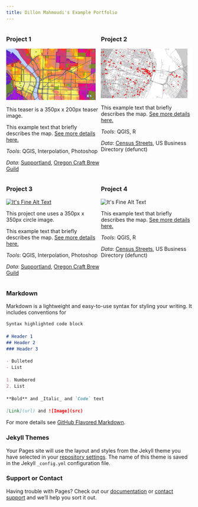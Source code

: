 ```yaml
---
title: Dillon Mahmoudi's Example Portfolio
---
```

<!--This is the first row of projects -->
<div style="display:table-row; width:100%; table-layout: fixed">
<div style="display: table-cell; width:370px" markdown="1">

### Project 1 

[![It's Fine Alt Text](project1_bamap/p1_teaser.png)](https://dillonma.github.io/project1_bamap/project1.html)

This teaser is a 350px x 200px teaser image.

This example text that briefly describes the map. [See more details here.](https://dillonma.github.io/project1_bamap/project1.html)

*Tools*: QGIS, Interpolation, Photoshop

*Data*: 
[Supportland](https://supportland.com/), [Oregon Craft Brew Guild](https://oregoncraftbeer.org/guild/)

</div>

<div style="display: table-cell; width:370px" markdown="1">

### Project 2

![It's Fine Alt Text](project2_sfi/p2_teaser.png)

This example text that briefly describes the map. [See more details here.](https://dillonma.github.io/project2_sfi/project2.html)

*Tools*: QGIS, R

*Data*: 
[Census Streets](https://www.census.gov/cgi-bin/geo/shapefiles/index.php), US Business Directory (defunct)

</div>
</div>
<!--This is the second row of projects -->
<div style="display:table-row; width:100%; table-layout: fixed">
<div style="display: table-cell; width:370px" markdown="1">

### Project 3 

[![It's Fine Alt Text](project1_bamap/p3_teaser.png)](https://dillonma.github.io/project1_bamap/project1.html)

This project one uses a 350px x 350px circle image. 

This example text that briefly describes the map. [See more details here.](https://dillonma.github.io/project1_bamap/project1.html)

*Tools*: QGIS, Interpolation, Photoshop

*Data*: 
[Supportland](https://supportland.com/), [Oregon Craft Brew Guild](https://oregoncraftbeer.org/guild/)

</div>

<div style="display: table-cell; width:370px" markdown="1">

### Project 4

![It's Fine Alt Text](project2_sfi/p4_teaser.png)

This example text that briefly describes the map. [See more details here.](https://dillonma.github.io/project2_sfi/project2.html)

*Tools*: QGIS, R

*Data*: 
[Census Streets](https://www.census.gov/cgi-bin/geo/shapefiles/index.php), US Business Directory (defunct)

</div>
</div>

<!--This is just other markdown -->

### Markdown

Markdown is a lightweight and easy-to-use syntax for styling your writing. It includes conventions for

```markdown
Syntax highlighted code block

# Header 1
## Header 2
### Header 3

- Bulleted
- List

1. Numbered
2. List

**Bold** and _Italic_ and `Code` text

[Link](url) and ![Image](src)
```

For more details see [GitHub Flavored Markdown](https://guides.github.com/features/mastering-markdown/).

### Jekyll Themes

Your Pages site will use the layout and styles from the Jekyll theme you have selected in your [repository settings](https://github.com/dillonma/dillonma.github.io/settings). The name of this theme is saved in the Jekyll `_config.yml` configuration file.

### Support or Contact

Having trouble with Pages? Check out our [documentation](https://help.github.com/categories/github-pages-basics/) or [contact support](https://github.com/contact) and we’ll help you sort it out.
